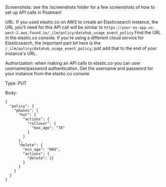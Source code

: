 Screenshots: see the /screenshots folder for a few screenshots of how to set up API calls in Postman!

URL: If you used elastic.co on AWS to create an Elasticsearch instance, the URL you'll need for this API call will be similar to 
`https://your-es-app.us-west-2.aws.found.io/_ilm/policy/datahub_usage_event_policy` Find the URL in the elastic.co console. If you're using a different cloud service for Elasticsearch, the important part bit here is the `/_ilm/policy/datahub_usage_event_policy`; just add that to the end of your instance's URL.

Authorization: when making an API calls to elastic.co you can user username/password authentication. Get the username and password for your instance from the elastic.co console

Type: PUT

Body:
````
{
  "policy": {
    "phases": {
      "hot": {
        "actions": {
          "rollover": {
            "max_age": "7d"
          }
        }
      },
      "delete": {
        "min_age": "60d",
        "actions": {
          "delete": {}
        }
      }
    }
  }
}
````
